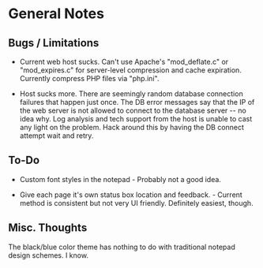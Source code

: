General Notes
===


Bugs / Limitations
---
* Current web host sucks. Can't use Apache's "mod_deflate.c" or "mod_expires.c" for server-level compression and cache expiration. Currently compress PHP files via "php.ini".

* Host sucks more. There are seemingly random database connection failures that happen just once. The DB error messages say that the IP of the web server is not allowed to connect to the database server -- no idea why. Log analysis and tech support from the host is unable to cast any light on the problem. Hack around this by having the DB connect attempt wait and retry.


To-Do
---
* Custom font styles in the notepad - Probably not a good idea.

* Give each page it's own status box location and feedback. - Current method is consistent but not very UI friendly. Definitely easiest, though.


Misc. Thoughts
---
The black/blue color theme has nothing to do with traditional notepad design schemes. I know.

